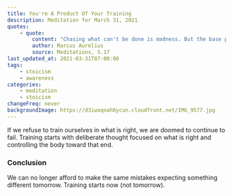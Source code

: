 ```yaml
---
title: You're A Product Of Your Training
description: Meditation for March 31, 2021
quotes:
    - quote:
        content: "Chasing what can't be done is madness. But the base person is unable to do anything else."
        author: Marcus Aurelius
        source: Meditations, 5.17
last_updated_at: 2021-03-31T07:00:00
tags:
    - stoicism
    - awareness
categories:
    - meditation
    - stoicism
changeFreq: never
backgroundImage: https://d3iwoqnah6ycun.cloudfront.net/IMG_9577.jpg
---
```


If we refuse to train ourselves in what is right, we are doomed to continue to fail. Training starts with deliberate 
thought focused on what is right and controlling the body toward that end.

### Conclusion

We can no longer afford to make the same mistakes expecting something different tomorrow. Training starts now (not 
tomorrow). 
